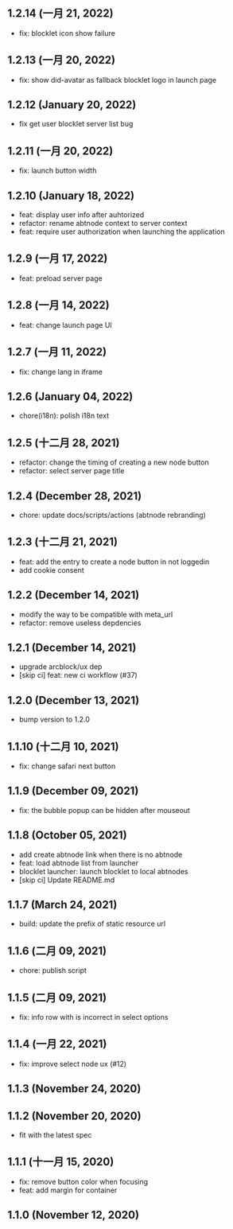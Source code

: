 ## 1.2.14 (一月 21, 2022)

- fix: blocklet icon show failure

## 1.2.13 (一月 20, 2022)

- fix: show did-avatar as fallback blocklet logo in launch page

## 1.2.12 (January 20, 2022)

- fix get user blocklet server list bug

## 1.2.11 (一月 20, 2022)

- fix: launch button width

## 1.2.10 (January 18, 2022)

- feat: display user info after auhtorized
- refactor: rename abtnode context to server context
- feat: require user authorization when launching the application

## 1.2.9 (一月 17, 2022)

- feat: preload server page

## 1.2.8 (一月 14, 2022)

- feat: change launch page UI

## 1.2.7 (一月 11, 2022)

- fix: change lang in iframe

## 1.2.6 (January 04, 2022)

- chore(i18n): polish i18n text

## 1.2.5 (十二月 28, 2021)

- refactor: change the timing of creating a new node button
- refactor: select server page title

## 1.2.4 (December 28, 2021)

- chore: update docs/scripts/actions (abtnode rebranding)

## 1.2.3 (十二月 21, 2021)

- feat: add the entry to create a node button in not loggedin
- add cookie consent

## 1.2.2 (December 14, 2021)

- modify the way to be compatible with meta_url
- refactor: remove useless depdencies

## 1.2.1 (December 14, 2021)

- upgrade arcblock/ux dep
- [skip ci] feat: new ci workflow (#37)

## 1.2.0 (December 13, 2021)

- bump version to 1.2.0

## 1.1.10 (十二月 10, 2021)

- fix: change safari next button

## 1.1.9 (December 09, 2021)

- fix: the bubble popup can be hidden after mouseout

## 1.1.8 (October 05, 2021)

- add create abtnode link when there is no abtnode
- feat: load abtnode list from launcher
- blocklet launcher: launch blocklet to local abtnodes
- [skip ci] Update README.md

## 1.1.7 (March 24, 2021)

- build: update the prefix of static resource url

## 1.1.6 (二月 09, 2021)

- chore: publish script

## 1.1.5 (二月 09, 2021)

- fix: info row with is incorrect in select options

## 1.1.4 (一月 22, 2021)

- fix: improve select node ux (#12)

## 1.1.3 (November 24, 2020)

## 1.1.2 (November 20, 2020)

- fit with the latest spec

## 1.1.1 (十一月 15, 2020)

- fix: remove button color when focusing
- feat: add margin for container

## 1.1.0 (November 12, 2020)

